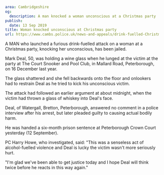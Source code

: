 ```yaml
area: Cambridgeshire
og:
  description: A man knocked a woman unconscious at a Christmas party
publish:
  date: 13 Sep 2019
title: Woman knocked unconscious at Christmas party
url: https://www.cambs.police.uk/news-and-appeals/drink-fuelled-Christmas-party-attack
```

A MAN who launched a furious drink-fuelled attack on a woman at a Christmas party, knocking her unconscious, has been jailed.

Mark Deal, 50, was holding a wine glass when he lunged at the victim at the party at The Court Snooker and Pool Club, in Mallard Road, Peterborough, on 16 December last year.

The glass shattered and she fell backwards onto the floor and onlookers had to restrain Deal as he tried to kick his unconscious victim.

The attack had followed an earlier argument at about midnight, when the victim had thrown a glass of whiskey into Deal's face.

Deal, of Watergall, Bretton, Peterborough, answered no comment in a police interview after his arrest, but later pleaded guilty to causing actual bodily harm.

He was handed a six-month prison sentence at Peterborough Crown Court yesterday (12 September).

PC Harry Howe, who investigated, said: "This was a senseless act of alcohol-fuelled violence and Deal is lucky the victim wasn't more seriously hurt.

"I'm glad we've been able to get justice today and I hope Deal will think twice before he reacts in this way again."
